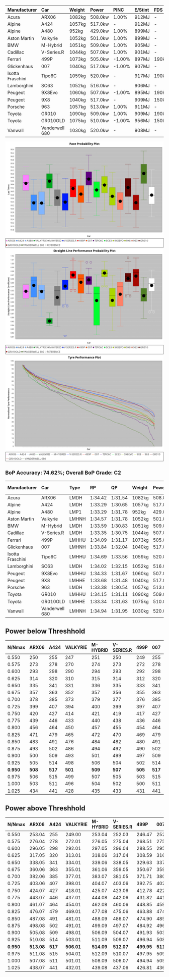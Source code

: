 | Manufacturer     | Car            | Weight | Power   | PINC    | E/Stint | FDS     |
|:-|:-|:-|:-|:-|:-|:-|
| Acura            | ARX06          | 1082kg | 508.0kw | 1.00%   | 912MJ   |    -    |
| Alpine           | A424           | 1057kg | 517.0kw |    -    | 912MJ   |    -    |
| Alpine           | A480           | 952kg  | 429.0kw | 1.00%   | 899MJ   |    -    |
| Aston Martin     | Valkyrie       | 1052kg | 501.0kw | 1.00%   | 899MJ   |    -    |
| BMW              | M-Hybrid       | 1051kg | 509.0kw | 1.00%   | 905MJ   |    -    |
| Cadillac         | V-Series.R     | 1044kg | 507.0kw | 1.00%   | 901MJ   |    -    |
| Ferrari          | 499P           | 1073kg | 505.0kw | -1.00%  | 897MJ   | 190kph  |
| Glickenhaus      | 007            | 1040kg | 517.0kw | -1.00%  | 907MJ   |    -    |
| Isotta Fraschini | Tipo6C         | 1059kg | 520.0kw |    -    | 917MJ   | 190kph  |
| Lamborghini      | SC63           | 1052kg | 516.0kw |    -    | 906MJ   |    -    |
| Peugeot          | 9X8Evo         | 1060kg | 507.0kw | -1.00%  | 895MJ   | 190kph  |
| Peugeot          | 9X8            | 1040kg | 517.0kw |    -    | 909MJ   | 150kph  |
| Porsche          | 963            | 1057kg | 513.0kw | 1.00%   | 911MJ   |    -    |
| Toyota           | GR010          | 1090kg | 509.0kw | 1.00%   | 909MJ   | 190kph  |
| Toyota           | GR010OLD       | 1075kg | 510.0kw | -1.00%  | 956MJ   | 150kph  |
| Vanwall          | Vanderwell 680 | 1030kg | 520.0kw |    -    | 908MJ   |    -    |

![PACECHART](./IMG/ACOMETHOD.png)
![STRAIGHTLINEPERFORMANCECHART](./IMG/ACOMETHOD_sp.png)
![TYREPERFORMANCECHART](./IMG/ACOMETHOD_tw.png)

### BoP Accuracy: 74.62%; Overall BoP Grade: C2
| Manufacturer     | Car            | Type  | RP      | QP      | Weight | Power¹  | Threshhold | PINC    | Power²   | E/Stint | AVG Vmax  | FDS     | RDLC | L/Stint | BOP-Grade | Model Accuracy | Model Points | Match%  | SimDiff |
|:-|:-|:-|:-|:-|:-|:-|:-|:-|:-|:-|:-|:-|:-|:-|:-|:-|:-|:-|:-|
| Acura            | ARX06          | LMDH  | 1:34.42 | 1:31.54 | 1082kg | 508.0kw | 210.0kph   | 1.00%   | 513.10kw |  912MJ  | 294.22kph |    -    | 0.99 | 40      | +C2       | 100.00%        | 996          | 72.91%  | #       |
| Alpine           | A424           | LMDH  | 1:33.29 | 1:30.65 | 1057kg | 517.0kw | 210.0kph   |    -    | 517.00kw |  912MJ  | 298.44kph |    -    | 1.01 | 40      | -D1       | 99.58%         | 1429         | 65.33%  | #       |
| Alpine           | A480           | LMP1  | 1:33.29 | 1:31.78 |  952kg | 429.0kw | 210.0kph   | 1.00%   | 433.30kw |  899MJ  | 293.73kph |    -    | 0.98 | 37      | -D1       | 94.94%         | 1689         | 67.00%  | -0.27   |
| Aston Martin     | Valkyrie       | LMHNH | 1:34.57 | 1:31.78 | 1052kg | 501.0kw | 210.0kph   | 1.00%   | 506.00kw |  899MJ  | 282.45kph |    -    | 1.04 | 40      | +Ω1       | 100.00%        | 247          | 47.51%  | #       |
| BMW              | M-Hybrid       | LMDH  | 1:33.59 | 1:30.83 | 1051kg | 509.0kw | 210.0kph   | 1.00%   | 514.10kw |  905MJ  | 293.32kph |    -    | 1.03 | 40      | -B2       | 99.97%         | 2912         | 83.00%  | #       |
| Cadillac         | V-Series.R     | LMDH  | 1:33.35 | 1:30.75 | 1044kg | 507.0kw | 210.0kph   | 1.00%   | 512.10kw |  901MJ  | 296.86kph |    -    | 1.03 | 40      | -D1       | 99.49%         | 5225         | 68.84%  | #       |
| Ferrari          | 499P           | LMHHU | 1:34.09 | 1:31.17 | 1073kg | 505.0kw | 210.0kph   | -1.00%  | 500.00kw |  897MJ  | 299.07kph | 190kph  | 1.02 | 40      | ~A1       | 100.00%        | 5378         | 100.00% | #       |
| Glickenhaus      | 007            | LMHNH | 1:33.84 | 1:32.04 | 1040kg | 517.0kw | 210.0kph   | -1.00%  | 511.80kw |  907MJ  | 300.20kph |    -    | 0.96 | 40      | ~A1       | 93.90%         | 2170         | 100.00% | +2.23   |
| Isotta Fraschini | Tipo6C         | LMHHU | 1:34.69 | 1:33.56 | 1059kg | 520.0kw | 210.0kph   |    -    | 520.00kw |  917MJ  | 297.75kph | 190kph  | 1.05 | 40      | +Ω1       | 100.00%        | 132          | 39.02%  | #       |
| Lamborghini      | SC63           | LMDH  | 1:34.02 | 1:32.15 | 1052kg | 516.0kw | 210.0kph   |    -    | 516.00kw |  906MJ  | 292.31kph |    -    | 1.05 | 40      | ~A1       | 100.00%        | 784          | 100.00% | #       |
| Peugeot          | 9X8Evo         | LMHHU | 1:34.33 | 1:31.67 | 1060kg | 507.0kw | 210.0kph   | -1.00%  | 501.90kw |  895MJ  | 301.19kph | 190kph  | 1.00 | 40      | +C1       | 100.00%        | 1459         | 79.72%  | #       |
| Peugeot          | 9X8            | LMHHE | 1:33.68 | 1:31.48 | 1040kg | 517.0kw | 210.0kph   |    -    | 517.00kw |  909MJ  | 293.07kph | 150kph  | 1.04 | 40      | -B1       | 99.18%         | 4817         | 88.46%  | +0.65   |
| Porsche          | 963            | LMDH  | 1:33.38 | 1:30.54 | 1057kg | 513.0kw | 210.0kph   | 1.00%   | 518.10kw |  911MJ  | 294.76kph |    -    | 1.02 | 40      | -D1       | 99.92%         | 14207        | 68.50%  | #       |
| Toyota           | GR010          | LMHHU | 1:34.15 | 1:31.11 | 1090kg | 509.0kw | 210.0kph   | 1.00%   | 514.10kw |  909MJ  | 298.24kph | 190kph  | 1.01 | 40      | +B1       | 99.86%         | 4280         | 89.56%  | #       |
| Toyota           | GR010OLD       | LMHHE | 1:33.34 | 1:31.63 | 1075kg | 510.0kw | 210.0kph   | -1.00%  | 504.90kw |  956MJ  | 300.16kph | 150kph  | 1.02 | 40      | -D1       | 99.46%         | 925          | 68.30%  | +0.11   |
| Vanwall          | Vanderwell 680 | LMHNH | 1:34.94 | 1:31.95 | 1030kg | 520.0kw | 210.0kph   |    -    | 520.00kw |  908MJ  | 295.82kph |    -    | 1.02 | 40      | +E1       | 95.82%         | 642          | 55.77%  | +1.19   |

## Power below Threshhold
| N/Nmax    | ARX06   | A424    | VALKYRIE | M-HYBRID | V-SERIES.R | 499P    | 007     | TIPO6C  | SC63    | 9X8EVO  | 9X8     | 963     | GR010   | GR010OLD | VANDERWELL 680 | ​     | RPM      | A480            |
|:-|:-|:-|:-|:-|:-|:-|:-|:-|:-|:-|:-|:-|:-|:-|:-|:-|:-|:-|
|  0.550    |  250    |  255    |  247     |  251     |  250       |  249    |  255    |  256    |  254    |  250    |  255    |  253    |  251    |  251     |  256           |  ​    |   --     |  0.00           |
|  0.575    |  273    |  278    |  270     |  274     |  273       |  272    |  278    |  279    |  277    |  273    |  278    |  276    |  274    |  274     |  279           |  ​    |   --     |  0.00           |
|  0.600    |  293    |  298    |  290     |  294     |  293       |  292    |  298    |  300    |  298    |  293    |  298    |  296    |  294    |  295     |  300           |  ​    |   --     |  0.00           |
|  0.625    |  314    |  320    |  310     |  315     |  314       |  312    |  320    |  322    |  319    |  314    |  320    |  317    |  315    |  316     |  322           |  ​    |   --     |  0.00           |
|  0.650    |  335    |  341    |  331     |  336     |  335       |  333    |  341    |  343    |  340    |  335    |  341    |  338    |  336    |  337     |  343           |  ​    |   --     |  0.00           |
|  0.675    |  357    |  363    |  352     |  357     |  356       |  355    |  363    |  365    |  362    |  356    |  363    |  360    |  357    |  358     |  365           |  ​    |   --     |  0.00           |
|  0.700    |  378    |  385    |  373     |  379     |  377       |  376    |  385    |  387    |  384    |  377    |  385    |  382    |  379    |  380     |  387           |  ​    |   --     |  0.00           |
|  0.725    |  399    |  407    |  394     |  400     |  399       |  397    |  407    |  409    |  406    |  399    |  407    |  403    |  400    |  401     |  409           |  ​    |   --     |  0.00           |
|  0.750    |  420    |  427    |  414     |  421     |  419       |  417    |  427    |  430    |  427    |  419    |  427    |  424    |  421    |  422     |  430           |  ​    |   --     |  0.00           |
|  0.775    |  439    |  446    |  433     |  440     |  438       |  436    |  446    |  449    |  446    |  438    |  446    |  443    |  440    |  441     |  449           |  ​    |  5000    |  -3,379,805.69  |
|  0.800    |  456    |  464    |  450     |  457     |  455       |  454    |  464    |  467    |  463    |  455    |  464    |  461    |  457    |  458     |  467           |  ​    |  5500    |  -3,681,031.74  |
|  0.825    |  471    |  479    |  465     |  472     |  470       |  469    |  479    |  482    |  478    |  470    |  479    |  476    |  472    |  473     |  482           |  ​    |  5999    |  -3,996,993.37  |
|  0.850    |  483    |  491    |  476     |  484     |  482       |  480    |  491    |  494    |  490    |  482    |  491    |  487    |  484    |  485     |  494           |  ​    |  6499    |  -4,327,690.57  |
|  0.875    |  493    |  502    |  486     |  494     |  492       |  490    |  502    |  505    |  501    |  492    |  502    |  498    |  494    |  495     |  505           |  ​    |  7000    |  -4,673,124.35  |
|  0.900    |  500    |  509    |  493     |  501     |  499       |  497    |  509    |  512    |  508    |  499    |  509    |  505    |  501    |  502     |  512           |  ​    |  7500    |  -5,033,293.70  |
|  0.925    |  505    |  514    |  498     |  506     |  504       |  502    |  514    |  517    |  513    |  504    |  514    |  510    |  506    |  507     |  517           |  ​    |  8000    |  428.10         |
| **0.950** | **508** | **517** | **501**  | **509**  | **507**    | **505** | **517** | **520** | **516** | **507** | **517** | **513** | **509** | **510**  | **520**        | **​** | **8499** | **431.10**      |
|  0.975    |  506    |  515    |  499     |  507     |  505       |  503    |  515    |  518    |  514    |  505    |  515    |  511    |  507    |  508     |  518           |  ​    |  9000    |  216.05         |
|  1.000    |  503    |  511    |  496     |  504     |  502       |  500    |  511    |  514    |  510    |  502    |  511    |  507    |  504    |  505     |  514           |  ​    |   --     |  0.00           |
|  1.025    |  434    |  441    |  428     |  435     |  433       |  431    |  441    |  444    |  441    |  433    |  441    |  438    |  435    |  436     |  444           |  ​    |   --     |  0.00           |

## Power above Threshhold
| N/Nmax    | ARX06      | A424    | VALKYRIE   | M-HYBRID   | V-SERIES.R | 499P       | 007        | TIPO6C  | SC63    | 9X8EVO     | 9X8     | 963        | GR010      | GR010OLD   | VANDERWELL 680 | ​     | RPM      | A480            |
|:-|:-|:-|:-|:-|:-|:-|:-|:-|:-|:-|:-|:-|:-|:-|:-|:-|:-|:-|
|  0.550    |  253.04    |  255    |  249.00    |  253.04    |  252.03    |  246.47    |  252.41    |  256    |  254    |  247.46    |  255    |  255.06    |  253.04    |  248.44    |  256           |  ​    |   --     |  0.00           |
|  0.575    |  276.04    |  278    |  272.01    |  276.05    |  275.04    |  268.51    |  275.45    |  279    |  277    |  270.50    |  278    |  278.07    |  276.05    |  271.48    |  279           |  ​    |   --     |  0.00           |
|  0.600    |  296.05    |  298    |  292.01    |  297.05    |  296.04    |  288.55    |  295.48    |  300    |  298    |  290.54    |  298    |  299.08    |  297.05    |  291.52    |  300           |  ​    |   --     |  0.00           |
|  0.625    |  317.05    |  320    |  313.01    |  318.06    |  317.04    |  308.59    |  316.51    |  322    |  319    |  310.58    |  320    |  321.08    |  318.06    |  312.56    |  322           |  ​    |   --     |  0.00           |
|  0.650    |  338.05    |  341    |  334.01    |  339.06    |  338.05    |  329.63    |  337.55    |  343    |  340    |  331.61    |  341    |  342.09    |  339.06    |  333.59    |  343           |  ​    |   --     |  0.00           |
|  0.675    |  360.06    |  363    |  355.01    |  361.06    |  359.05    |  350.67    |  359.58    |  365    |  362    |  352.65    |  363    |  364.09    |  361.06    |  354.63    |  365           |  ​    |   --     |  0.00           |
|  0.700    |  382.06    |  385    |  377.01    |  383.07    |  381.05    |  371.71    |  380.62    |  387    |  384    |  373.69    |  385    |  386.10    |  383.07    |  375.67    |  387           |  ​    |   --     |  0.00           |
|  0.725    |  403.06    |  407    |  398.01    |  404.07    |  403.06    |  392.75    |  402.65    |  409    |  406    |  394.73    |  407    |  407.10    |  404.07    |  396.71    |  409           |  ​    |   --     |  0.00           |
|  0.750    |  424.07    |  427    |  418.01    |  425.07    |  423.06    |  412.78    |  422.69    |  430    |  427    |  414.77    |  427    |  428.11    |  425.07    |  416.74    |  430           |  ​    |   --     |  0.00           |
|  0.775    |  443.07    |  446    |  437.01    |  444.08    |  442.06    |  431.82    |  441.72    |  449    |  446    |  433.80    |  446    |  447.11    |  444.08    |  435.78    |  449           |  ​    |  5000    |  -3,379,805.69  |
|  0.800    |  461.07    |  464    |  454.01    |  462.08    |  460.06    |  448.85    |  459.75    |  467    |  463    |  450.84    |  464    |  465.12    |  462.08    |  453.81    |  467           |  ​    |  5500    |  -3,681,031.74  |
|  0.825    |  476.07    |  479    |  469.01    |  477.08    |  475.06    |  463.88    |  474.77    |  482    |  478    |  465.86    |  479    |  480.12    |  477.08    |  468.84    |  482           |  ​    |  5999    |  -3,996,993.37  |
|  0.850    |  487.08    |  491    |  481.01    |  488.09    |  486.07    |  474.90    |  485.79    |  494    |  490    |  476.88    |  491    |  492.12    |  488.09    |  479.86    |  494           |  ​    |  6499    |  -4,327,690.57  |
|  0.875    |  498.08    |  502    |  491.01    |  499.09    |  497.07    |  484.92    |  496.81    |  505    |  501    |  486.90    |  502    |  503.13    |  499.09    |  489.87    |  505           |  ​    |  7000    |  -4,673,124.35  |
|  0.900    |  505.08    |  509    |  498.01    |  506.09    |  504.07    |  491.93    |  503.82    |  512    |  508    |  493.92    |  509    |  510.13    |  506.09    |  496.89    |  512           |  ​    |  7500    |  -5,033,293.70  |
|  0.925    |  510.08    |  514    |  503.01    |  511.09    |  509.07    |  496.94    |  508.83    |  517    |  513    |  498.92    |  514    |  515.13    |  511.09    |  501.89    |  517           |  ​    |  8000    |  428.10         |
| **0.950** | **513.08** | **517** | **506.01** | **514.09** | **512.07** | **499.95** | **511.83** | **520** | **516** | **501.93** | **517** | **518.13** | **514.09** | **504.90** | **520**        | **​** | **8499** | **431.10**      |
|  0.975    |  511.08    |  515    |  504.01    |  512.09    |  510.07    |  497.95    |  509.83    |  518    |  514    |  499.93    |  515    |  516.13    |  512.09    |  502.90    |  518           |  ​    |  9000    |  216.05         |
|  1.000    |  507.08    |  511    |  501.01    |  508.09    |  506.07    |  494.94    |  505.82    |  514    |  510    |  496.92    |  511    |  512.13    |  508.09    |  499.89    |  514           |  ​    |   --     |  0.00           |
|  1.025    |  438.07    |  441    |  432.01    |  439.08    |  437.06    |  426.81    |  436.71    |  444    |  441    |  428.79    |  441    |  442.11    |  439.08    |  430.77    |  444           |  ​    |   --     |  0.00           |
